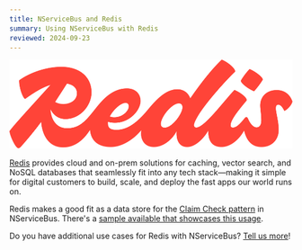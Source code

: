 ```yaml
---
title: NServiceBus and Redis
summary: Using NServiceBus with Redis
reviewed: 2024-09-23
---
```


![](redis-logo-red-rgb.svg)

[Redis](https://redis.io/) provides cloud and on-prem solutions for caching, vector search, and NoSQL databases that seamlessly fit into any tech stack—making it simple for digital customers to build, scale, and deploy the fast apps our world runs on.

Redis makes a good fit as a data store for the [Claim Check pattern](https://learn.microsoft.com/en-us/azure/architecture/patterns/claim-check) in NServiceBus.
There's a [sample available that showcases this usage](/samples/databus/redis).

Do you have additional use cases for Redis with NServiceBus?
[Tell us more](https://github.com/Particular/NServiceBus/issues/6940)!
